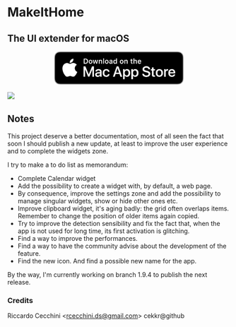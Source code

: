# MakeItHome
## The UI extender for macOS
<p align="center" >
  <a href="https://apps.apple.com/it/app/makeithome-screen-extender/id6444596296?l=en-GB&mt=12"><img src="https://github.com/Geckos-Ink/MakeItHome/blob/main/md-assets/download_mac_appstore.png?raw=true"/></a>
</p>

![](https://github.com/Geckos-Ink/MakeItHome/blob/main/md-assets/preview.gif?raw=true)

## Notes
This project deserve a better documentation, most of all seen the fact that soon I should publish a new update, at least to improve the user experience and to complete the widgets zone. 

I try to make a to do list as memorandum:

- Complete Calendar widget
- Add the possibility to create a widget with, by default, a web page.
- By consequence, improve the settings zone and add the possibility to manage singular widgets, show or hide other ones etc.
- Improve clipboard widget, it's aging badly: the grid often overlaps items. Remember to change the position of older items again copied.
- Try to improve the detection sensibility and fix the fact that, when the app is not used for long time, its first activation is glitching.
- Find a way to improve the performances.
- Find a way to have the community advise about the development of the feature.
- Find the new icon. And find a possible new name for the app.

By the way, I'm currently working on branch 1.9.4 to publish the next release.

### Credits
Riccardo Cecchini \<rcecchini.ds@gmail.com> cekkr@github
